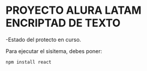 <h1>PROYECTO ALURA LATAM ENCRIPTAD DE TEXTO</h1>

-Estado del protecto en curso.

Para ejecutar el sisitema, debes poner:

```npm install react```
